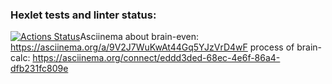 ### Hexlet tests and linter status:
[![Actions Status](https://github.com/DamirLyapin/frontend-project-44/actions/workflows/hexlet-check.yml/badge.svg)](https://github.com/DamirLyapin/frontend-project-44/actions)Asciinema about brain-even:
https://asciinema.org/a/9V2J7WuKwAt44Gq5YJzVrD4wF
process of brain-calc:
https://asciinema.org/connect/eddd3ded-68ec-4e6f-86a4-dfb231fc809e
